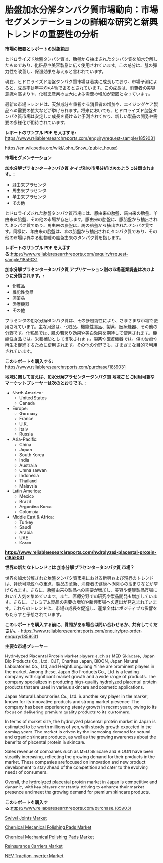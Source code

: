 <p><h1>胎盤加水分解タンパク質市場動向：市場セグメンテーションの詳細な研究と新興トレンドの重要性の分析</h1></p><p><strong>市場の概要とレポートの対象範囲</strong></p>
<p><p>ヒドロライズド胎盤タンパク質は、胎盤から抽出されたタンパク質を加水分解したものであり、化粧品や美容製品に広く使用されています。この成分は、肌の弾力性を改善し、保湿効果を与えると言われています。</p><p>現在、ヒドロライズド胎盤タンパク質市場は着実に成長しており、市場予測によると、成長率は年平均4.4％であるとされています。この成長は、消費者の美容意識の高まりや、化粧品産業の拡大による需要の増加が要因となっています。</p><p>最新の市場トレンドは、天然成分を重視する消費者の増加や、エイジングケア製品への需要の拡大などが挙げられます。将来においても、ヒドロライズド胎盤タンパク質市場は安定した成長を続けると予測されており、新しい製品の開発や需要の多様化が期待されています。</p></p>
<p><strong>レポートのサンプル PDF を入手する:</strong> <a href="https://www.reliableresearchreports.com/enquiry/request-sample/1859031">https://www.reliableresearchreports.com/enquiry/request-sample/1859031</a></p>
<p><a href="https://en.wikipedia.org/wiki/John_Snow_(public_house)">https://en.wikipedia.org/wiki/John_Snow_(public_house)</a></p>
<p><strong>市場セグメンテーション</strong></p>
<p><strong>加水分解プラセンタータンパク質 タイプ別の市場分析は次のように分類されます。:</strong></p>
<p><ul><li>豚由来プラセンタ</li><li>馬由来プラセンタ</li><li>羊由来プラセンタ</li><li>その他</li></ul></p>
<p><p>ヒドロライズされた胎盤タンパク質市場には、豚由来の胎盤、馬由来の胎盤、羊由来の胎盤、その他の市場が存在します。豚由来の胎盤は、豚胎盤から抽出されたタンパク質であり、馬由来の胎盤は、馬の胎盤から抽出されたタンパク質です。同様に、羊由来の胎盤は、羊の胎盤から抽出されたタンパク質であり、その他の市場は異なる動物種の胎盤由来のタンパク質を指します。</p></p>
<p><strong>レポートのサンプル PDF を入手する:</strong><a href="https://www.reliableresearchreports.com/enquiry/request-sample/1859031">https://www.reliableresearchreports.com/enquiry/request-sample/1859031</a></p>
<p><strong> 加水分解プラセンタータンパク質 アプリケーション別の市場産業調査は次のように分類されます。:</strong></p>
<p><ul><li>化粧品</li><li>機能性食品</li><li>医薬品</li><li>医療機器</li><li>その他</li></ul></p>
<p><p>プラセンタの加水分解タンパク質は、その多機能性により、さまざまな市場で使用されています。主な用途は、化粧品、機能性食品、製薬、医療機器、その他の分野です。化粧品では、肌の若返り効果や美白効果を期待して使用されます。機能性食品では、栄養補助として摂取されます。製薬や医療機器では、傷の治癒や再生を促進するために使用されます。その他の分野でも、さまざまな目的で利用されています。</p></p>
<p><strong>このレポートを購入する:</strong> <a href="https://www.reliableresearchreports.com/purchase/1859031">https://www.reliableresearchreports.com/purchase/1859031</a></p>
<p><strong>地域に関して言えば、加水分解プラセンタータンパク質 地域ごとに利用可能なマーケットプレーヤーは次のとおりです。:</strong></p>
<p><ul>
    <li>
        North America:
        <ul>
            <li>United States</li>
            <li>Canada</li>
        </ul>
    </li>
    <li>
        Europe:
        <ul>
            <li>Germany</li>
            <li>France</li>
            <li>U.K.</li>
            <li>Italy</li>
            <li>Russia</li>
        </ul>
    </li>
    <li>
        Asia-Pacific:
        <ul>
            <li>China</li>
            <li>Japan</li>
            <li>South Korea</li>
            <li>India</li>
            <li>Australia</li>
            <li>China Taiwan</li>
            <li>Indonesia</li>
            <li>Thailand</li>
            <li>Malaysia</li>
        </ul>
    </li>
    <li>
        Latin America:
        <ul>
            <li>Mexico</li>
            <li>Brazil</li>
            <li>Argentina Korea</li>
            <li>Colombia</li>
        </ul>
    </li>
    <li>
        Middle East & Africa:
        <ul>
            <li>Turkey</li>
            <li>Saudi</li>
            <li>Arabia</li>
            <li>UAE</li>
            <li>Korea</li>
        </ul>
    </li>
    </ul></p>
<p><strong><a href="https://www.reliableresearchreports.com/hydrolyzed-placental-protein-r1859031">https://www.reliableresearchreports.com/hydrolyzed-placental-protein-r1859031</a></strong></p>
<p><strong>世界の新たなトレンドとは 加水分解プラセンタータンパク質 市場？</strong></p>
<p><p>世界の加水分解された胎盤タンパク質市場における新興および現行のトレンドは、持続可能性への重点、製品の革新、消費者の健康への関心の高まりなどが挙げられます。さらに、胎盤由来の製品への需要が増加し、美容や健康製品市場において人気を集めています。また、医療分野での研究や製品開発も増加しています。さらに、プレミアム製品の需要の増加や新興市場への進出が見込まれています。これらのトレンドは、市場の成長を促進し、産業全体にポジティブな影響をもたらすと予想されています。</p></p>
<p><strong>このレポートを購入する前に、質問がある場合は問い合わせるか、共有してください。</strong>- <a href="https://www.reliableresearchreports.com/enquiry/pre-order-enquiry/1859031">https://www.reliableresearchreports.com/enquiry/pre-order-enquiry/1859031</a></p>
<p><strong>主要な市場プレーヤー</strong></p>
<p><p>Hydrolyzed Placental Protein Market players such as MED Skincare, Japan Bio Products Co., Ltd., CJT, Charites Japan, BIOON, Japan Natural Laboratories Co., Ltd, and HeightLongJiang Yinhe are prominent players in the market. Among these, Japan Bio Products Co., Ltd. is a leading company with significant market growth and a wide range of products. The company specializes in producing high-quality hydrolyzed placental protein products that are used in various skincare and cosmetic applications.</p><p>Japan Natural Laboratories Co., Ltd. is another key player in the market, known for its innovative products and strong market presence. The company has been experiencing steady growth in recent years, owing to its focus on delivering premium quality products to its customers.</p><p>In terms of market size, the hydrolyzed placental protein market in Japan is estimated to be worth millions of yen, with steady growth expected in the coming years. The market is driven by the increasing demand for natural and organic skincare products, as well as the growing awareness about the benefits of placental protein in skincare.</p><p>Sales revenue of companies such as MED Skincare and BIOON have been steadily increasing, reflecting the growing demand for their products in the market. These companies are focused on innovation and new product development to stay ahead of the competition and cater to the evolving needs of consumers.</p><p>Overall, the hydrolyzed placental protein market in Japan is competitive and dynamic, with key players constantly striving to enhance their market presence and meet the growing demand for premium skincare products.</p></p>
<p><strong>このレポートを購入する:</strong><a href="https://www.reliableresearchreports.com/purchase/1859031">https://www.reliableresearchreports.com/purchase/1859031</a></p>
<p><p><a href="https://github.com/graysonwolfe1913/Market-Research-Report-List-1/blob/main/swivel-joints-market.md">Swivel Joints Market</a></p><p><a href="https://issuu.com/reportprime-2/docs/chemical-mecanical-polishing-pads-market-size-2030">Chemical Mecanical Polishing Pads Market</a></p><p><a href="https://issuu.com/reportprime-2/docs/chemical-mechanical-polishing-pads-market-size-203">Chemical Mechanical Polishing Pads Market</a></p><p><a href="https://www.linkedin.com/pulse/global-reinsurance-carriers-market-opportunities-forecast-zbole">Reinsurance Carriers Market</a></p><p><a href="https://www.linkedin.com/pulse/global-nev-traction-inverter-market-size-share-analysis-product-luote">NEV Traction Inverter Market</a></p></p>
